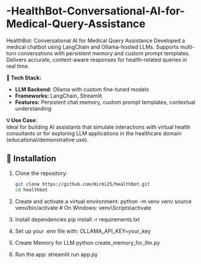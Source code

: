 # -HealthBot-Conversational-AI-for-Medical-Query-Assistance
HealthBot: Conversational AI for Medical Query Assistance Developed a medical chatbot using LangChain and Ollama-hosted LLMs. Supports multi-turn conversations with persistent memory and custom prompt templates. Delivers accurate, context-aware responses for health-related queries in real time.

**🔧 Tech Stack:**

- **LLM Backend:** Ollama with custom fine-tuned models  
- **Frameworks:** LangChain, Streamlit  
- **Features:** Persistent chat memory, custom prompt templates, contextual understanding
  
**💡 Use Case:**  
Ideal for building AI assistants that simulate interactions with virtual health consultants or for exploring LLM applications in the healthcare domain (educational/demonstrative use).

## 🔧 Installation

1. Clone the repository:
   ```bash
   git clone https://github.com/Hirmi25/healthbot.git
   cd healthbot

2. Create and activate a virtual environment:
  python -m venv venv
  source venv/bin/activate  # On Windows: venv\Scripts\activate

3. Install dependencies
  pip install -r requirements.txt

4. Set up your .env file with:
  OLLAMA_API_KEY=your_key

5. Create Memory for LLM
  python create_memory_for_llm.py

6. Run the app:
  streamlit run app.py
